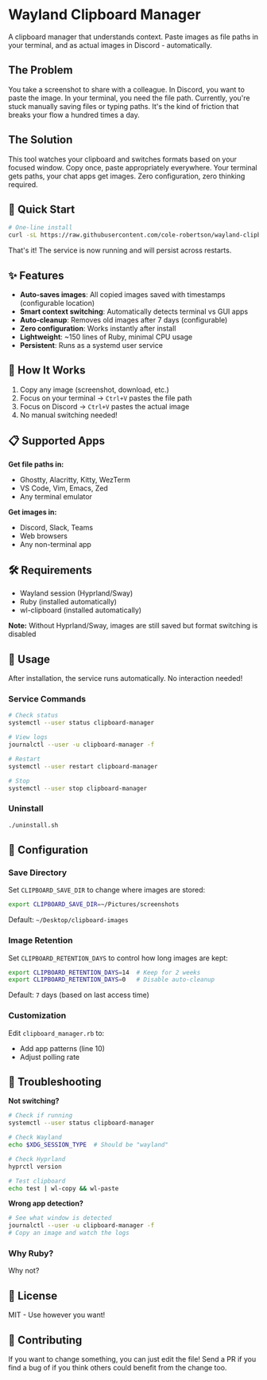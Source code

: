 # Wayland Clipboard Manager

A clipboard manager that understands context. Paste images as file paths in your terminal, and as actual images in Discord - automatically.

## The Problem

You take a screenshot to share with a colleague. In Discord, you want to paste the image. In your terminal, you need the file path. Currently, you're stuck manually saving files or typing paths. It's the kind of friction that breaks your flow a hundred times a day.

## The Solution

This tool watches your clipboard and switches formats based on your focused window. Copy once, paste appropriately everywhere. Your terminal gets paths, your chat apps get images. Zero configuration, zero thinking required.

## 🚀 Quick Start

```bash
# One-line install
curl -sL https://raw.githubusercontent.com/cole-robertson/wayland-clipboard-manager/main/install.sh | bash
```

That's it! The service is now running and will persist across restarts.

## ✨ Features

- **Auto-saves images**: All copied images saved with timestamps (configurable location)
- **Smart context switching**: Automatically detects terminal vs GUI apps
- **Auto-cleanup**: Removes old images after 7 days (configurable)
- **Zero configuration**: Works instantly after install
- **Lightweight**: ~150 lines of Ruby, minimal CPU usage
- **Persistent**: Runs as a systemd user service

## 🎯 How It Works

1. Copy any image (screenshot, download, etc.)
2. Focus on your terminal → `Ctrl+V` pastes the file path
3. Focus on Discord → `Ctrl+V` pastes the actual image
4. No manual switching needed!

## 📋 Supported Apps

**Get file paths in:**
- Ghostty, Alacritty, Kitty, WezTerm
- VS Code, Vim, Emacs, Zed
- Any terminal emulator

**Get images in:**
- Discord, Slack, Teams
- Web browsers
- Any non-terminal app

## 🛠️ Requirements

- Wayland session (Hyprland/Sway)
- Ruby (installed automatically)
- wl-clipboard (installed automatically)

**Note:** Without Hyprland/Sway, images are still saved but format switching is disabled

## 📌 Usage

After installation, the service runs automatically. No interaction needed!

### Service Commands
```bash
# Check status
systemctl --user status clipboard-manager

# View logs
journalctl --user -u clipboard-manager -f

# Restart
systemctl --user restart clipboard-manager

# Stop
systemctl --user stop clipboard-manager
```

### Uninstall
```bash
./uninstall.sh
```

## 🔧 Configuration

### Save Directory
Set `CLIPBOARD_SAVE_DIR` to change where images are stored:

```bash
export CLIPBOARD_SAVE_DIR=~/Pictures/screenshots
```

Default: `~/Desktop/clipboard-images`

### Image Retention
Set `CLIPBOARD_RETENTION_DAYS` to control how long images are kept:

```bash
export CLIPBOARD_RETENTION_DAYS=14  # Keep for 2 weeks
export CLIPBOARD_RETENTION_DAYS=0   # Disable auto-cleanup
```

Default: `7` days (based on last access time)

### Customization

Edit `clipboard_manager.rb` to:
- Add app patterns (line 10)
- Adjust polling rate

## 🐛 Troubleshooting

**Not switching?**
```bash
# Check if running
systemctl --user status clipboard-manager

# Check Wayland
echo $XDG_SESSION_TYPE  # Should be "wayland"

# Check Hyprland
hyprctl version

# Test clipboard
echo test | wl-copy && wl-paste
```

**Wrong app detection?**
```bash
# See what window is detected
journalctl --user -u clipboard-manager -f
# Copy an image and watch the logs
```

### Why Ruby?
Why not?

## 📄 License

MIT - Use however you want!

## 🤝 Contributing
If you want to change something, you can just edit the file! Send a PR if you find a bug of if you think others could benefit from the change too.
